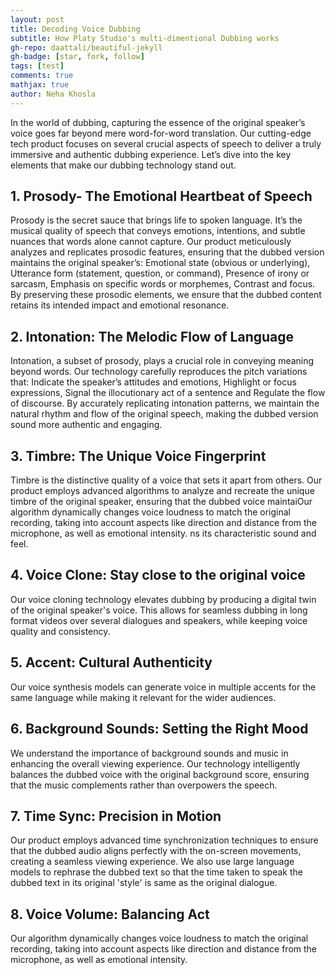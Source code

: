```yaml
---
layout: post
title: Decoding Voice Dubbing 
subtitle: How Platy Studio's multi-dimentional Dubbing works
gh-repo: daattali/beautiful-jekyll
gh-badge: [star, fork, follow]
tags: [test]
comments: true
mathjax: true
author: Neha Khosla
---
```


In the world of dubbing, capturing the essence of the original speaker’s voice goes far beyond mere word-for-word translation. Our cutting-edge tech product focuses on several crucial aspects of speech to deliver a truly immersive and authentic dubbing experience. Let’s dive into the key elements that make our dubbing technology stand out.

## 1. Prosody- The Emotional Heartbeat of Speech

Prosody is the secret sauce that brings life to spoken language. It’s the musical quality of speech that conveys emotions, intentions, and subtle nuances that words alone cannot capture. Our product meticulously analyzes and replicates prosodic features, ensuring that the dubbed version maintains the original speaker’s: Emotional state (obvious or underlying), Utterance form (statement, question, or command), Presence of irony or sarcasm, Emphasis on specific words or morphemes, Contrast and focus. By preserving these prosodic elements, we ensure that the dubbed content retains its intended impact and emotional resonance.

## 2. Intonation: The Melodic Flow of Language

Intonation, a subset of prosody, plays a crucial role in conveying meaning beyond words. Our technology carefully reproduces the pitch variations that: Indicate the speaker’s attitudes and emotions, Highlight or focus expressions, Signal the illocutionary act of a sentence and Regulate the flow of discourse. By accurately replicating intonation patterns, we maintain the natural rhythm and flow of the original speech, making the dubbed version sound more authentic and engaging.

## 3. Timbre: The Unique Voice Fingerprint
Timbre is the distinctive quality of a voice that sets it apart from others. Our product employs advanced algorithms to analyze and recreate the unique timbre of the original speaker, ensuring that the dubbed voice maintaiOur algorithm dynamically changes voice loudness to match the original recording, taking into account aspects like direction and distance from the microphone, as well as emotional intensity.
ns its characteristic sound and feel.

## 4. Voice Clone: Stay close to the original voice
Our voice cloning technology elevates dubbing by producing a digital twin of the original speaker's voice. This allows for seamless dubbing in long format videos over several dialogues and speakers, while keeping voice quality and consistency.

## 5. Accent: Cultural Authenticity
Our voice synthesis models can generate voice in multiple accents for the same language while making it relevant for the wider audiences.

## 6. Background Sounds: Setting the Right Mood
We understand the importance of background sounds and music in enhancing the overall viewing experience. Our technology intelligently balances the dubbed voice with the original background score, ensuring that the music complements rather than overpowers the speech.

## 7. Time Sync: Precision in Motion
Our product employs advanced time synchronization techniques to ensure that the dubbed audio aligns perfectly with the on-screen movements, creating a seamless viewing experience. We also use large language models to rephrase the dubbed text so that the time taken to speak the dubbed text in its original 'style' is same as the original dialogue.

## 8. Voice Volume: Balancing Act
Our algorithm dynamically changes voice loudness to match the original recording, taking into account aspects like direction and distance from the microphone, as well as emotional intensity.

